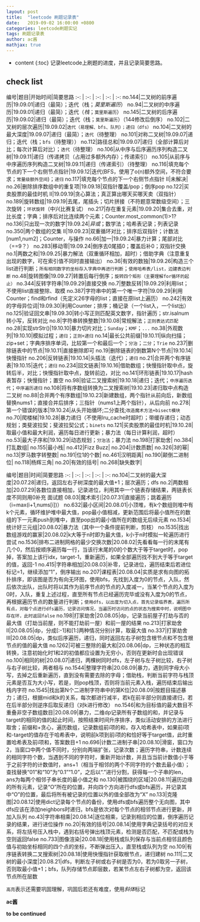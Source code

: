 ```yaml
---
layout: post
title:  "leetcode 刷题记录表"
date:   2019-09-02 16:00:00 +0800
categories: leetcode刷题实记
tags: 刷题记录表
author: ac酱
mathjax: true
---
```


* content
{:toc}
记录leetcode上刷题的进度，并且记录简要思路。



## check list

编号|题目|开始时间|简要思路
:-: | :-: | :-: | :-: | :-:
no.144|二叉树的前序遍历|19.09.01|递归（最简）；迭代（栈；*莫里斯遍历*）
no.94|二叉树的中序遍历|19.09.01|递归（最简）；迭代（*栈*；`莫里斯遍历`）
no.145|二叉树的后序遍历|19.09.02|递归（最简）；迭代（栈；`莫里斯遍历`）（144修改后倒序）
no.102|二叉树的层次遍历|19.09.02|`迭代（易理解、bfs、队列）；递归（dfs）`
no.104|二叉树的最大深度|19.09.07|递归（最简）；`迭代`（待整理）
no.101|对称二叉树|19.09.07|递归；迭代（栈；`bfs`（待整理））
no.112|路径总和|19.09.07|递归（全部计算后对比；每次计算后对比）；`迭代`（待整理）
no.106|从中序与后序遍历序列构造二叉树|19.09.11|递归（传递拷贝（占用过多额外内存）；传递索引）
no.105|从前序与中序遍历序列构造二叉树|19.09.11|递归（传递索引）（待整理）
no.116|填充每个节点的下一个右侧节点指针|19.09.12|迭代(BFS，使用了o(n)额外空间，不符合要求；`常量级额外空间`)；`递归`
no.117|填充每个节点的下一个右侧节点指针 II|未解决|
no.26|删除排序数组中的重复项|19.09.18|双指针覆盖/pop；倒序pop
no.122|买卖股票的最佳时机 II|19.09.19|贪心算法；真正算出哪天买哪天卖（双指针）
no.189|旋转数组|19.09.19|去尾，尾插头；切片拼接（不符题意常数级空间）；三次旋转；`环状旋转`（中兴比赛复试）
no.217|存在重复元素|19.09.20|集合去重，对比长度；字典；排序后对比连续两个元素；Counter.most_common(1)>1?
no.136|只出现一次的数字|19.09.24|*异或*；数学法；哈希表记录；列表记录
no.350|两个数组的交集 II|19.09.23|双重循环对比；排序后双指针；计数法[num1,num2]；Counter，与操作
no.66|加一|19.09.24|暴力计算；尾部对比（==9？）
no.283|移动零|19.09.24|倒序去0尾插0；覆盖后补0；双指针交换
no.1|两数之和|19.09.25|暴力解法（双重循环相加，超时）；借助字典（注意重复出现的数字，可在索引值不同时直接输出）
no.36|有效的数独|19.09.26|构造三个list进行判断；`所有相同数字的坐标存入字典中再进行判断`；`使用哈希表/list，边建表边判断`
no.48|旋转图像|19.09.27|转置后每行倒序；`旋转四个矩形（主要理解for循环的起止）`
no.344|反转字符串|19.09.29|直接交换
no.7|整数反转|19.09.29|利用list；不使用list直接整除、取模
no.387|字符串中的第一个唯一字符|19.09.29|利用Counter；find和rfind（先定义26字母的list；直接在原list上遍历）
no.242|有效的字母异位词|19.09.30|利用Counter；排序；桶记录（一个list入，一个list出）
no.125|验证回文串|19.09.30|转小写正则匹配英文数字，指针遍历；str.isalnum转小写，反转对比
no.8|字符串转换整数|19.10.08|常规解法；`正则表达式匹配`
no.28|实现strStr()|19.10.10|暴力切片对比；`Sunday`；`KMF`；`...`
no.38|外观数列|19.10.10|模拟过程；`递归`；`正则+递归`
no.14|最长公共前缀|19.10.11|纵向扫描；zip+set；字典序排序单词，比较第一个和最后一个；`分治`；`二分`；`Trie`
no.237|删除链表中的节点|19.10.11|直接删除即可
no.19|删除链表的倒数第N个节点|19.10.14|快慢指针
no.206|反转链表|19.10.14|头插法（迭代）；`递归`
no.21|合并两个有序链表|19.10.15|迭代；`递归`
no.234|回文链表|19.10.16|借助数组；快慢指针取中点，旋转后半，对比；快慢指针取中点，旋转前边，对比
no.141|环形链表|19.10.17|hash表暂存；快慢指针；置空
no.98|验证二叉搜索树|19.10.18|递归；迭代；`中序遍历迭代`；`中序遍历递归`
no.108|将有序数组转换为二叉搜索树|19.10.23|递归取中点构造二叉树
no.88|合并两个有序数组|19.10.23|新建数组，两个指针从前向后，新数组替换nums1；直接合并后排序；三指针（nums1上两个指针），从后向前
no.278|第一个错误的版本|19.10.24|从头开始循环;二分查找;`改造魔术方法+bisect模块`
no.70|爬楼梯|19.10.28|暴力递归（不使用lru_cache时超时）；带缓存递归；动态规划；类斐波拉契；斐波拉契公式；`binets`
no.121|买卖股票的最佳时机|19.10.28|取最小值和最大利润，遍历每日进行更新；暴力法（每日计算利润，超时）
no.53|最大子序和|19.10.29|动态规划；`分治法`；暴力法
no.198|打家劫舍|
no.384|打乱数组|
no.155|最小栈|
no.412|Fizz Buzz|
no.204|计数质数|
no.326|3的幂|
no.13|罗马数字转整数|
no.191|位1的个数|
no.461|汉明距离|
no.190|颠倒二进制位|
no.118|杨辉三角|
no.20|有效的括号|
no.268|缺失数字|

编号|题目|时间|简要思路
:-: | :-: | :-: | :-: | :-:
no.104|二叉树的最大深度|20.07.28|递归，返回左右子树深度的最大值+1；层次遍历；dfs
no.2|两数相加|20.07.29|各数位直接相加，记录进位，利用其中一个链表存储结果，两链表长度不同则用0补充
面试题 08.03|魔术索引|20.07.31|直接遍历；跳着遍历（i=max(i+1,nums[i])）
no.632|最小区间|20.08.01|小顶堆，有k个数组则堆中有k个元素，循环维护堆中最大值，pop最小值相减，更新范围后将最小值所在的数组的下一元素push到堆中，直至pop出的最小值所在的数组无后续元素
no.1534|统计好三元组|20.08.02|暴力法（其中一个条件提前判断，剪枝）
no.1535|找出数组游戏的赢家|20.08.02|k大等于n时即为最大值，k小于n时模拟一轮遍历进行尝试
no.1536|排布二进制网格的最少交换次数|20.08.02|先看看每一行的末尾有几个0，然后按顺序遍历每一行，当该行末尾的0的个数大于等于target时，pop掉，答案加上该行idx，target-1，重新遍历，如果全部遍历找不到大于等于target的值，返回-1
no.415|字符串相加|20.08.03|补零，记录进位，遍历结束后若进位标记=1，继续添加“1”，倒序输出
no.207|课程表|20.08.04|实质是求有向图的拓扑排序，即该图是否为有向无环图，使用bfs，先找到入度为0的节点，入队，然后依次出队，出队时将以其作为前序节点的节点的入度减一，当某个节点的入度为0时，入队，重复上述过程，直至所有节点已经遍历完毕或没有入度为0的节点，再根据遍历节点的数量进行判断；`使用dfs，以出度为切入点，首先记录临界表，遍历所有点，对每个点进行dfs遍历，记录访问情况，当遍历时访问的点的状态为搜索中时，说明图中存在环，此时返回false`
no.198|打家劫舍|20.08.05|dp，记录当前屋子打劫与否的最大值（打劫当前屋，则不能打劫前一屋）和前一屋的结果
no.213|打家劫舍Ⅱ|20.08.05|dp，分成[:-1]和[1:]两种情况分别计算，取最大值
no.337|打家劫舍Ⅲ|20.08.05|dp，类似后序遍历，递归，同时返回左右子树包含根节点和不包含根节点的值的最大值
no.1262|可被三整除的最大和|20.08.06|dp，三种状态的相互转换，注意初始化时1和2的初值都应设置为无穷小，否则在更新时会出现错误
no.100|相同的树|20.08.07|递归，两棵树同时dfs，左子树与左子树比较，右子树与右子树比较，两者相与
no.1544|整理字符串|20.08.09|暴力，遇到同字母大小写，去掉之后重新遍历，直到没有需要去除的字母；借助栈，判断当前字符与栈顶元素是否互为大小写，若是，则pop栈顶，否则将当前元素入栈，遍历结束后输出栈内字符
no.1545|找出第N个二进制字符串中的第K位|20.08.09|按题目描述暴力；递归，根据mid和k的关系，每次都进行减半，若k在前半部分则直接递归，若在后半部分则逆序后取反递归（对k进行修改）
no.1546|和为目标值的最大数目不重叠非空子数组数目|20.08.09|暴力，二维dp记录所有子数组的和，并记录与target的相同的值的起止时间，按照结束时间升序排序，类似活动安排的方法进行取舍；前缀和+贪心，遍历数组，记录数组前i项的和，存入哈希表中，如果前i项和-target的值存在于哈希表中，说明前k项到前i项的和恰好等于target值，此时重置哈希表及前i项和，答案数目+1
no.696|计数二进制子串|20.08.10|滑窗，窗口为2，当窗口中两个值不同时，分别向两端扩张，记录次数；遍历字符串，计数连续的相同字符个数，当遇到不同的字符时，重新开始计数，并且当当前计数值小于等于之前字符的计数值时，ans+1（相当于相邻的两个不同字符的个数去最小值）；查找替换“01”和“10”为“0.1”“1.0”，之后以“.”进行分割，获得每一个子串的len，ans为每两个相邻子串长度的最小值之和
no.130|被围绕的区域|20.08.11|遍历边缘的所有元素，记录“O”所在的位置，并向四个方向进行dfs或bfs遍历，并记录其中“O”的位置，最后将所有被记录的位置以外的值全部改为“X”
no.133|克隆图|20.08.12|使用dict记录每个节点的备份，使用dfs或bfs遍历整个无向图，其中dfs应该在添加neighbors时递归，bfs是依次对每个节点的相邻节点进行更新，并加入队列
no.43|字符串相乘|20.08.14|逐位相乘，记录到相应的位置，倒序遍历记录的结果，进行进位操作
no.20|有效的括号|20.08.14|使用字典记录括号的对应关系，将左括号压入栈中，遇到右括号弹出栈顶元素，检测是否匹配，不匹配或栈为空则返回false
no.733|图像渲染|20.08.18|使用栈或队列保存与当前点相邻且颜色值与初始坐标相同的四个点的坐标，不断弹出压入，直至栈或队列为空
no.109|有序链表转换二叉搜索树|20.08.18|使用快慢指针获取根节点，递归建树
no.111|二叉树的最小深度|20.08.21|dfs，判断左子树或右子树是否为0，若为0取另一子树，否则取最小值+1；bfs，队列存储节点即层数，若某节点左右子树都为空，返回该节点所在层数



`高亮`表示还需要巩固理解，巩固后若还有难度，使用*斜体*标记

**ac酱**

**to be continued**